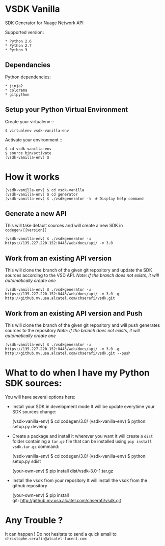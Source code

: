 VSDK Vanilla
============

SDK Generator for Nuage Network API

Supported version:

    * Python 2.6
    * Python 2.7
    * Python 3

Dependancies
------------

Python dependencies:

    * jinja2
    * colorama
    * gitpython

Setup your Python Virtual Environment
-------------------------------------

Create your virtualenv
::

    $ virtualenv vsdk-vanilla-env

Activate your environment
::

    $ cd vsdk-vanilla-env
    $ source bin/activate
    (vsdk-vanilla-env) $


How it works
============

    (vsdk-vanilla-env) $ cd vsdk-vanilla
    (vsdk-vanilla-env) $ cd generator
    (vsdk-vanilla-env) $ ./vsdkgenerator -h  # Display help command

Generate a new API
------------------
This will take default sources and will create a new SDK in `codegen/{{version}}`

    (vsdk-vanilla-env) $ ./vsdkgenerator -u https://135.227.220.152:8443/web/docs/api/ -v 3.0

Work from an existing API version
---------------------------------
This will clone the branch of the given git repository and update the SDK sources according to the VSD API.
_Note: If the branch does not exists, it will automatically create one_

    (vsdk-vanilla-env) $ ./vsdkgenerator -u https://135.227.220.152:8443/web/docs/api/ -v 3.0 -g http://github.mv.usa.alcatel.com/chserafi/vsdk.git


Work from an existing API version and Push
------------------------------------------
This will clone the branch of the given git repository and will push generates sources to the repository
_Note: If the branch does not exists, it will automatically create one_

    (vsdk-vanilla-env) $ ./vsdkgenerator -u https://135.227.220.152:8443/web/docs/api/ -v 3.0 -g http://github.mv.usa.alcatel.com/chserafi/vsdk.git --push

What to do when I have my Python SDK sources:
=============================================

You will have several options here:

* Install your SDK in development mode
It will be update everytime your SDK sources change:

    (vsdk-vanilla-env) $ cd codegen/3.0/
    (vsdk-vanilla-env) $ python setup.py develop

* Create a package and install it wherever you want
It will create a `dist` folder containing a `tar.gz` file that can be installed using `pip install vsdk.tar.gz` command:

    (vsdk-vanilla-env) $ cd codegen/3.0/
    (vsdk-vanilla-env) $ python setup.py sdist

    (your-own-env) $ pip install dist/vsdk-3.0-1.tar.gz


* Install the vsdk from your repository
It will install the vsdk from the github repository

    (your-own-env) $ pip install git+http://github.mv.usa.alcatel.com/chserafi/vsdk.git

Any Trouble ?
=============
It can happen ! Do not hesitate to send a quick email to `christophe.serafin@alcatel-lucent.com`


